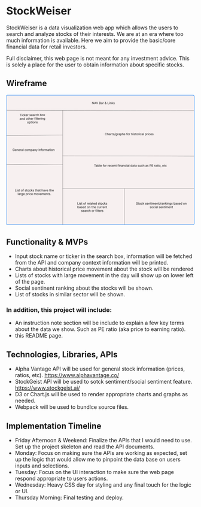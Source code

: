 # StockWeiser

StockWeiser is a data visualization web app which allows the users to search and analyze stocks of their interests. We are at an era where too much information is available. Here we aim to provide the basic/core financial data for retail investors. 

Full disclaimer, this web page is not meant for any investment advice. This is solely a place for the user to obtain information about specific stocks. 


## Wireframe

![StockWiser wireframe](./assets/images/wireframe.png)

## Functionality & MVPs
  - Input stock name or ticker in the search box, information will be fetched from the API and company context information will be printed. 
  - Charts about historical price movement about the stock will be rendered 
  - Lists of stocks with large movement in the day will show up on lower left of the page.
  - Social sentinent ranking about the stocks will be shown.
  - List of stocks in similar sector will be shown. 
### In addition, this project will include:
  - An instruction note section will be include to explain a few key terms about the data we show. Such as PE ratio (aka price to earning ratio). 
  - this README page. 


## Technologies, Libraries, APIs
  - Alpha Vantage API will be used for general stock information (prices, ratios, etc). https://www.alphavantage.co/ 
  - StockGeist API will be used to sotck sentiment/social sentiment feature. https://www.stockgeist.ai/ 
  - D3 or Chart.js will be used to render appropriate charts and graphs as needed. 
  - Webpack will be used to bundlce source files.

## Implementation Timeline
  - Friday Afternoon & Weekend: Finalize the APIs that I would need to use. Set up the project skeleton and read the API documents. 
  - Monday: Focus on making sure the APIs are working as expected, set up the logic that would allow me to pinpoint the data base on users inputs and selections. 
  - Tuesday: Focus on the UI interaction to make sure the web page respond appropriate to users actions. 
  - Wednesday: Heavy CSS day for styling and any final touch for the logic or UI.
  - Thursday Morning: Final testing and deploy.